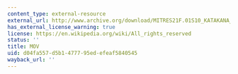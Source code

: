 ```yaml
---
content_type: external-resource
external_url: http://www.archive.org/download/MITRES21F.01S10_KATAKANA_EXERCISES/3a10.mov
has_external_license_warning: true
license: https://en.wikipedia.org/wiki/All_rights_reserved
status: ''
title: MOV
uid: d04fa557-d5b1-4777-95ed-efeaf5840545
wayback_url: ''
---
```

